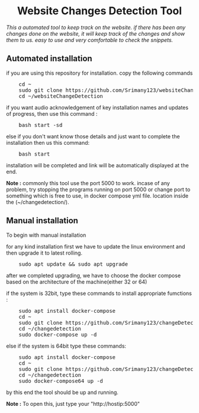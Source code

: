<h1 align="center">Website Changes Detection Tool</h1>
<i>This a automated tool to keep track on the website. if there has been any changes done on the website, it will keep track of the changes and show them to us. easy to use and very comfortable to check the snippets.</i>

<h2>Automated installation</h2>
  
if you are using this repository for installation. copy the following commands
  
<div>
  <pre>
    cd ~
    sudo git clone https://github.com/Srimany123/websiteChangeDetection.git
    cd ~/websiteChangeDetection</pre>
  
  if you want audio acknowledgement of key installation names and updates of progress, then use this command : 
  
  <pre>
    bash start -sd</pre>
  else if you don't want know those details and just want to complete the installation then us this command:
  <pre>
    bash start</pre>
</div>
<p>installation will be completed and link will be automatically displayed at the end.
</p>
<b> Note :</b> commonly this tool use the port 5000 to work. incase of any problem, try stopping the programs running on port 5000 or change port to something which is free to use, in docker compose yml file. location inside the (~/changedetection/).

<h2>Manual installation</h2>

To begin with manual installation

<div>
  for any kind installation first we have to update the linux environment and then upgrade it to latest rolling.
  
  <pre>
    sudo apt update && sudo apt upgrade</pre>
  after we completed upgrading, we have to choose the docker compose based on the architecture of the machine(either 32 or 64)
  
  if the system is 32bit, type these commands to install appropriate fumctions :
  <pre>
    sudo apt install docker-compose
    cd ~
    sudo git clone https://github.com/Srimany123/changeDetection.git
    cd ~/changedetection
    sudo docker-compose up -d</pre>
    
  else if the system is 64bit type these commands:
  <pre>
    sudo apt install docker-compose
    cd ~
    sudo git clone https://github.com/Srimany123/changeDetection.git
    cd ~/changedetection
    sudo docker-compose64 up -d</pre>
  
  by this end the tool should be up and running.
  
</div>

<b> Note :</b> To open this, just type your "http://hostip:5000"
